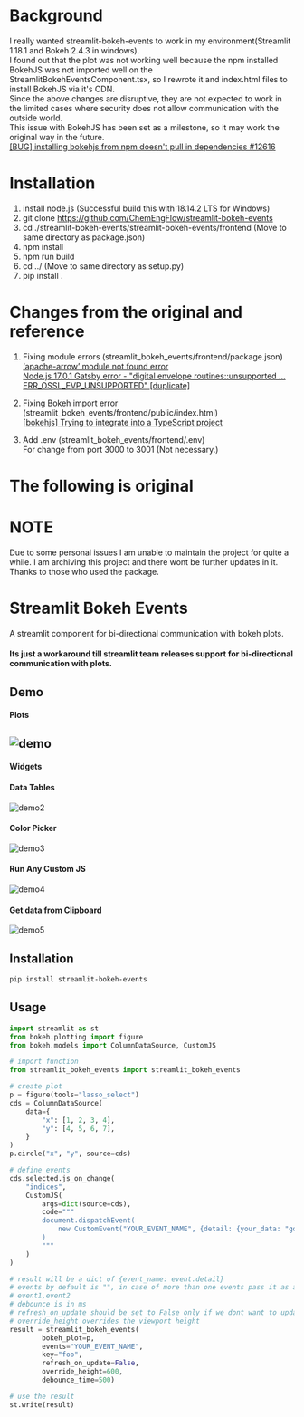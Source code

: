 # Background
I really wanted streamlit-bokeh-events to work in my environment(Streamlit 1.18.1 and Bokeh 2.4.3 in windows).<br>
I found out that the plot was not working well because the npm installed BokehJS was not imported well on the StreamlitBokehEventsComponent.tsx, so I rewrote it and index.html files to install BokehJS via it's CDN.<br>
Since the above changes are disruptive, they are not expected to work in the limited cases where security does not allow communication with the outside world.<br>
This issue with BokehJS has been set as a milestone, so it may work the original way in the future.<br>
[ [BUG] installing bokehjs from npm doesn't pull in dependencies #12616 ](https://github.com/bokeh/bokeh/issues/12616)<br>

# Installation
1. install node.js (Successful build this with 18.14.2 LTS for Windows)
1. git clone https://github.com/ChemEngFlow/streamlit-bokeh-events
1. cd ./streamlit-bokeh-events/streamlit-bokeh-events/frontend (Move to same directory as package.json)
1. npm install
1. npm run build
1. cd ../ (Move to same directory as setup.py)
1. pip install .

# Changes from the original and reference
1. Fixing module errors (streamlit_bokeh_events/frontend/package.json)<br>
[‘apache-arrow’ module not found error](https://discuss.streamlit.io/t/apache-arrow-module-not-found-error/21952)<br> 
[Node.js 17.0.1 Gatsby error - "digital envelope routines::unsupported ... ERR_OSSL_EVP_UNSUPPORTED" [duplicate]](https://stackoverflow.com/questions/69665222/node-js-17-0-1-gatsby-error-digital-envelope-routinesunsupported-err-os)

2. Fixing Bokeh import error (streamlit_bokeh_events/frontend/public/index.html)<br>
[[bokehjs] Trying to integrate into a TypeScript project](https://discourse.bokeh.org/t/bokehjs-trying-to-integrate-into-a-typescript-project/5274)

3. Add .env (streamlit_bokeh_events/frontend/.env)<br>
For change from port 3000 to 3001 (Not necessary.)

# The following is original

# NOTE
Due to some personal issues I am unable to maintain the project for quite a while.
I am archiving this project and there wont be further updates in it.
Thanks to those who used the package. 

# Streamlit Bokeh Events
A streamlit component for bi-directional communication with bokeh plots.

#### Its just a workaround till streamlit team releases support for bi-directional communication with plots.

## Demo

#### Plots
![demo](assets/plots.gif)
---
#### Widgets

#### Data Tables
![demo2](assets/table.gif)

#### Color Picker
![demo3](assets/color.gif)

#### Run Any Custom JS
![demo4](assets/location.gif)

#### Get data from Clipboard
![demo5](assets/clipboard.gif)

## Installation

```bash
pip install streamlit-bokeh-events
```
## Usage

```python
import streamlit as st
from bokeh.plotting import figure
from bokeh.models import ColumnDataSource, CustomJS

# import function
from streamlit_bokeh_events import streamlit_bokeh_events

# create plot
p = figure(tools="lasso_select")
cds = ColumnDataSource(
    data={
        "x": [1, 2, 3, 4],
        "y": [4, 5, 6, 7],
    }
)
p.circle("x", "y", source=cds)

# define events
cds.selected.js_on_change(
    "indices",
    CustomJS(
        args=dict(source=cds),
        code="""
        document.dispatchEvent(
            new CustomEvent("YOUR_EVENT_NAME", {detail: {your_data: "goes-here"}})
        )
        """
    )
)

# result will be a dict of {event_name: event.detail}
# events by default is "", in case of more than one events pass it as a comma separated values
# event1,event2 
# debounce is in ms
# refresh_on_update should be set to False only if we dont want to update datasource at runtime
# override_height overrides the viewport height
result = streamlit_bokeh_events(
        bokeh_plot=p,
        events="YOUR_EVENT_NAME",
        key="foo",
        refresh_on_update=False,
        override_height=600,
        debounce_time=500)

# use the result
st.write(result)
```
